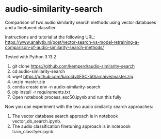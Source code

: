# audio-similarity-search

Comparison of two audio similarity search methods using vector databases and a finetuned classifier.

Instructions and tutorial at the following URL: https://www.analytix.nl/post/vector-search-vs-model-retraining-a-comparison-of-audio-similarity-search-methods/

Tested with Python 3.13.2

1. git clone https://github.com/kemperd/audio-similarity-search
2. cd audio-similarity-search
3. wget https://github.com/karoldvl/ESC-50/archive/master.zip
4. unzip master.zip
5. conda create env -n audio-similarity-search
6. pip install -r requirements.txt
7. Open notebook process_esc50.ipynb and run this fully

Now you can experiment with the two audio similarity search approaches: 

1. The vector database search approach is in notebook vector_db_search.ipynb.
2. The audio classification finetuning approach is in notebook train_classfyer.ipynb
